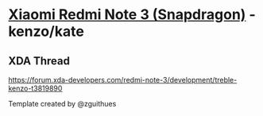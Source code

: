 # [Xiaomi Redmi Note 3 (Snapdragon)](https://www.gsmarena.com/xiaomi_redmi_note_3-7863.php) - kenzo/kate

## XDA Thread

https://forum.xda-developers.com/redmi-note-3/development/treble-kenzo-t3819890

Template created by @zguithues